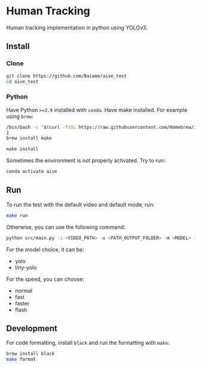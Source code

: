 # Human Tracking

Human tracking implementation in python using YOLOv3.

## Install

### Clone

```bash
git clone https://github.com/Baiame/aive_test
cd aive_test
```

### Python

Have Python `>=3.9` installed with  `conda`.
Have make installed. For example using `brew`:
```bash
/bin/bash -c "$(curl -fsSL https://raw.githubusercontent.com/Homebrew/install/HEAD/install.sh)"
)
brew install make
```

```bash
make install
```

Sometimes the environment is not properly activated. Try to run:

```bash
conda activate aive
```

## Run

To run the test with the default video and default mode, run:

```bash
make run
```

Otherwise, you can use the following command:

```bash
python src/main.py -i <VIDEO_PATH> -o <PATH_OUTPUT_FOLDER> -m <MODEL> -s <SPEED>
```

For the model choice, it can be:
- yolo
- tiny-yolo

For the speed, you can choose:
- normal
- fast
- faster
- flash


## Development

For code formatting, install `black` and run the formatting with `make`:

```bash
brew install black
make format
```
